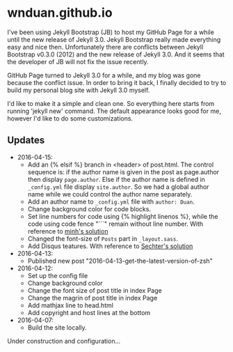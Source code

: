 # wnduan.github.io

I've been using Jekyll Bootstrap (JB) to host my GitHub Page for a while until the new release of Jekyll 3.0. Jekyll Bootstrap really made everything easy and nice then. Unfortunately there are conflicts between Jekyll Bootstrap v0.3.0 (2012) and the new release of Jekyll 3.0. And it seems that the developer of JB
will not fix the issue recently.

GitHub Page turned to Jekyll 3.0 for a while, and my blog was gone because the conflict issue. In order to bring it back, I finally decided to try to build my personal blog site with Jekyll 3.0 myself.

I'd like to make it a simple and clean one. So everything here starts from running 'jekyll new' command. The default appearance looks good for me, however I'd like to do some customizations.

## Updates

- 2016-04-15:
  - Add an {% elsif %} branch in \<header\> of post.html. The control sequence is: if the author name is given in the post as page.author then display `page.author`. Else if the author name is defined in `_config.yml` file display `site.author`. So we had a global author name while we could control the author name separately.
  - Add an author name to `_config.yml` file with `author: Duan`.
  - Change background color for code blocks.
  - Set line numbers for code using \{% highlight <lang> linenos %\}, while the code using code fence "\`\`\`" remain without line number. With reference to [minh's solution](http://www.minh.io/blog/2015/06/28/jekyll-line-numbers/)
  - Changed the font-size of `Posts` part in `_layout.sass`.
  - Add Disqus teatures. With reference to [Sechter's solution](http://sgeos.github.io/jekyll/disqus/2016/02/14/adding-disqus-to-a-jekyll-blog.html)
- 2016-04-13:
  - Published new post "2016-04-13-get-the-latest-version-of-zsh"
- 2016-04-12:
  - Set up the config file
  - Change background color
  - Change the font size of post title in index Page
  - Change the magrin of post title in index Page
  - Add mathjax line to head.html
  - Add copyright and host lines at the bottom
- 2016-04-07:
  - Build the site locally.


Under construction and configuration...
